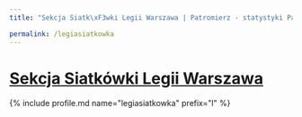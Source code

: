 ```yaml
---
title: "Sekcja Siatk\xF3wki Legii Warszawa | Patromierz - statystyki Patronite.pl"

permalink: /legiasiatkowka
---
```


# [Sekcja Siatkówki Legii Warszawa](https://patronite.pl/legiasiatkowka)

{% include profile.md name="legiasiatkowka" prefix="l" %}
